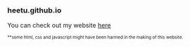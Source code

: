 ### heetu.github.io
You can check out my website [here](https://heetu.github.io)

<sub><sup>**some html, css and javascript might have been harmed in the making of this website.</sup></sub>